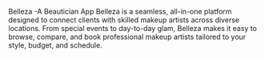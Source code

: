 Belleza -A Beautician App
Belleza is a seamless, all-in-one platform designed to connect clients with skilled makeup artists across diverse
locations. From special events to day-to-day glam, Belleza makes it easy to browse, compare, and book
professional makeup artists tailored to your style, budget, and schedule.
